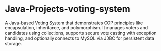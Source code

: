 # Java-Projects-voting-system
A Java-based Voting System that demonstrates OOP principles like encapsulation, inheritance, and polymorphism. It manages voters and candidates using collections, supports secure vote casting with exception handling, and optionally connects to MySQL via JDBC for persistent data storage.
